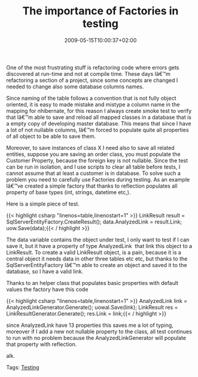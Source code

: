 ﻿---
title: "The importance of Factories in testing"
description: ""
date: 2009-05-15T10:00:37+02:00
draft: false
tags: [Testing]
categories: [Testing]
---
One of the most frustrating stuff is refactoring code where errors gets discovered at run-time and not at compile time. These days Iâ€™m refactoring a section of a project, since some concepts are changed I needed to change also some database columns names.

Since naming of the table follows a convention that is not fully object oriented, it is easy to made mistake and mistype a column name in the mapping for nhibernate, for this reason I always create smoke test to verify that Iâ€™m able to save and reload all mapped classes in a database that is a empty copy of developing master database. This means that since I have a lot of not nullable columns, Iâ€™m forced to populate quite all properties of all object to be able to save them.

Moreover, to save instances of class X I need also to save all related entities, suppose you are saving an order class, you must populate the Customer Property, because the foreign key is not nullable. Since the test can be run in isolation, and I use scripts to clear all table before tests, I cannot assume that at least a customer is in database. To solve such a problem you need to carefully use Factories during testing. As an example Iâ€™ve created a simple factory that thanks to reflection populates all property of base types (int, strings, datetime etc,).

Here is a simple piece of test.

{{< highlight csharp "linenos=table,linenostart=1" >}}
LinkResult result = SqlServerEntityFactory.CreateResult();
data.AnalyzedLink = result.Link;
uow.Save(data);{{< / highlight >}}

<!-- Code inserted with Steve Dunn's Windows Live Writer Code Formatter Plugin.  http://dunnhq.com -->

The data variable contains the object under test, I only want to test if I can save it, but it have a property of type AnalyzedLink  that link this object to a LinkResult. To create a valid LinkResult object, is a pain, because it is a central object it needs data in other three tables etc etc, but thanks to the SqlServerEntityFactory Iâ€™m able to create an object and saved it to the database, so I have a valid link.

Thanks to an helper class that populates basic properties with default values the factory have this code

{{< highlight csharp "linenos=table,linenostart=1" >}}
AnalyzedLink link = AnalyzedLinkGenerator.Generate();
uowal.Save(link);
LinkResult res = LinkResultGenerator.Generate();
res.Link = link;{{< / highlight >}}

<!-- Code inserted with Steve Dunn's Windows Live Writer Code Formatter Plugin.  http://dunnhq.com -->

since AnalyzedLink have 13 properties this saves me a lot of typing, moreover if I add a new not nullable property to the class, all test continues to run with no problem because the AnalyzedLinkGenerator will populate that property with reflection.

alk.

Tags: [Testing](http://technorati.com/tag/Testing)
